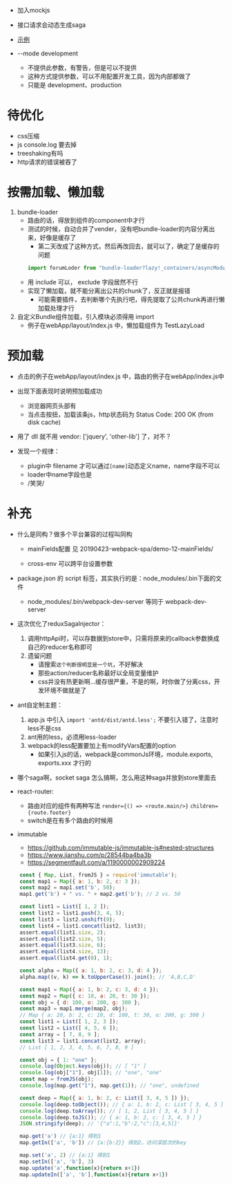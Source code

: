 
* 加入mockjs
* 接口请求会动态生成saga
* [示例]('./src/webApp/containers/asyncModules/test/index.js')

* --mode development
    * 不提供此参数，有警告，但是可以不提供
    * 这种方式提供参数，可以不用配置开发工具，因为内部都做了
    * 只能是 development、production

# 待优化
* css压缩
* js console.log 要去掉
* treeshaking有吗
* http请求的错误被吞了

# 按需加载、懒加载
1. bundle-loader
    * 路由的话，得放到组件的component中才行
    * 测试的时候，自动合并了vender，没有吧bundle-loader的内容分离出来，好像是缓存了
        * 第二天改成了这种方式，然后再改回去，就可以了，确定了是缓存的问题
        ```js
        import forumLoder from "bundle-loader?lazy!_containers/asyncModules/forum";
        ```
    * 用 include 可以， exclude 字段居然不行
    * 实现了懒加载，就不能分离出公共的chunk了，反正就是报错
        * 可能需要插件，去判断哪个先执行吧，得先提取了公共chunk再进行懒加载处理才行
2. 自定义Bundle组件加载，引入模块必须得用 import
    * 例子在webApp/layout/index.js 中，懒加载组件为 TestLazyLoad

# 预加载
* 点击的例子在webApp/layout/index.js 中，路由的例子在webApp/index.js中
* 出现下面表现时说明预加载成功
    * 浏览器网页头部有 <link rel="prefetch" as="script" href="/scripts/async-9-b076c.js">
    * 当点击按扭，加载该条js，http状态码为 Status Code: 200 OK (from disk cache)

* 用了 dll 就不用 vendor: ['jquery', 'other-lib'] 了，对不？

* 发现一个规律：
    * plugin中 filename 才可以通过`[name]`动态定义name，name字段不可以
    * loader中name字段也是
    * /笑哭/

# 补充
* 什么是同构？做多个平台兼容的过程叫同构
    * mainFields配置 见 20190423-webpack-spa/demo-12-mainFields/

    * cross-env 可以跨平台设置参数
* package.json 的 script 标签，其实执行的是：node_modules/.bin下面的文件
    * node_modules/.bin/webpack-dev-server 等同于 webpack-dev-server
* 这次优化了reduxSagaInjector：
    1. 调用httpApi时，可以存数据到store中，只需将原来的callback参数换成自己的reducer名称即可
    2. 遗留问题
        * 请搜索`这个判断很明显是一个坑`，不好解决
        * 那些action/reducer名称最好以全局变量维护
        * css并没有热更新啊...缓存很严重，不是的啊，时你做了分离css，开发环境不做就是了
* ant自定制主题：
    1. app.js 中引入 `import 'antd/dist/antd.less';` 不要引入错了，注意时less不是css
    2. ant用的less，必须用less-loader
    3. webpack的less配置要加上有modifyVars配置的option
        * 如果引入js的话，webpack是commonJs环境，module.exports, exports.xxx 才行的

* 哪个saga啊，socket saga 怎么搞啊，怎么用这种saga并放到store里面去

* react-router:
    * 路由对应的组件有两种写法 `render={() => <route.main/>}` `children={route.footer}`
    * switch是在有多个路由的时候用

* immutable
    * https://github.com/immutable-js/immutable-js#nested-structures
    * https://www.jianshu.com/p/28544ba4ba3b
    * https://segmentfault.com/a/1190000002909224

```js
    const { Map, List, fromJS } = require('immutable');
    const map1 = Map({ a: 1, b: 2, c: 3 });
    const map2 = map1.set('b', 50);
    map1.get('b') + " vs. " + map2.get('b'); // 2 vs. 50

    const list1 = List([ 1, 2 ]);
    const list2 = list1.push(3, 4, 5);
    const list3 = list2.unshift(0);
    const list4 = list1.concat(list2, list3);
    assert.equal(list1.size, 2);
    assert.equal(list2.size, 5);
    assert.equal(list3.size, 6);
    assert.equal(list4.size, 13);
    assert.equal(list4.get(0), 1);

    const alpha = Map({ a: 1, b: 2, c: 3, d: 4 });
    alpha.map((v, k) => k.toUpperCase()).join(); // 'A,B,C,D'

    const map1 = Map({ a: 1, b: 2, c: 3, d: 4 });
    const map2 = Map({ c: 10, a: 20, t: 30 });
    const obj = { d: 100, o: 200, g: 300 };
    const map3 = map1.merge(map2, obj);
    // Map { a: 20, b: 2, c: 10, d: 100, t: 30, o: 200, g: 300 }
    const list1 = List([ 1, 2, 3 ]);
    const list2 = List([ 4, 5, 6 ]);
    const array = [ 7, 8, 9 ];
    const list3 = list1.concat(list2, array);
    // List [ 1, 2, 3, 4, 5, 6, 7, 8, 9 ]

    const obj = { 1: "one" };
    console.log(Object.keys(obj)); // [ "1" ]
    console.log(obj["1"], obj[1]); // "one", "one"
    const map = fromJS(obj);
    console.log(map.get("1"), map.get(1)); // "one", undefined

    const deep = Map({ a: 1, b: 2, c: List([ 3, 4, 5 ]) });
    console.log(deep.toObject()); // { a: 1, b: 2, c: List [ 3, 4, 5 ] }
    console.log(deep.toArray()); // [ 1, 2, List [ 3, 4, 5 ] ]
    console.log(deep.toJS()); // { a: 1, b: 2, c: [ 3, 4, 5 ] }
    JSON.stringify(deep); // '{"a":1,"b":2,"c":[3,4,5]}'

    map.get('a') // {a:1} 得到1
    map.getIn(['a', 'b']) // {a:{b:2}} 得到2。访问深层次的key

    map.set('a', 2) // {a:1} 得到1
    map.setIn(['a', 'b'], 3)
    map.update('a',function(x){return x+1})
    map.updateIn(['a', 'b'],function(x){return x+1})

```


